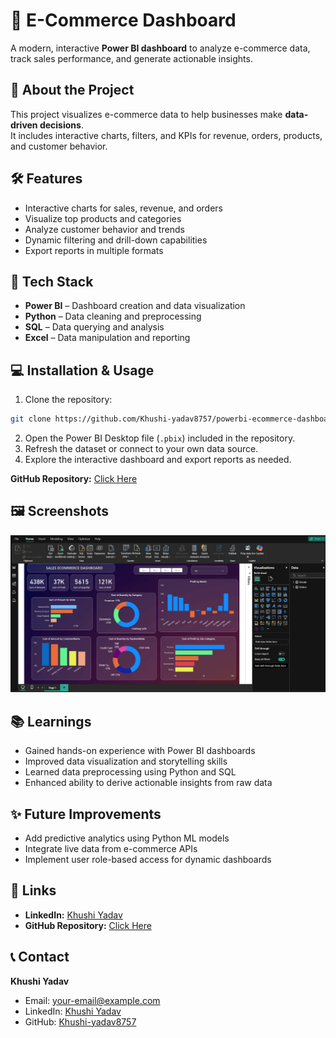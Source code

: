 # 🚀 E-Commerce Dashboard

A modern, interactive **Power BI dashboard** to analyze e-commerce data, track sales performance, and generate actionable insights.

## 📝 About the Project
This project visualizes e-commerce data to help businesses make **data-driven decisions**.  
It includes interactive charts, filters, and KPIs for revenue, orders, products, and customer behavior.

## 🛠️ Features
- Interactive charts for sales, revenue, and orders  
- Visualize top products and categories  
- Analyze customer behavior and trends  
- Dynamic filtering and drill-down capabilities  
- Export reports in multiple formats  

## 🧰 Tech Stack
- **Power BI** – Dashboard creation and data visualization  
- **Python** – Data cleaning and preprocessing  
- **SQL** – Data querying and analysis  
- **Excel** – Data manipulation and reporting  

## 💻 Installation & Usage
1. Clone the repository:  
```bash
git clone https://github.com/Khushi-yadav8757/powerbi-ecommerce-dashboard.git

```
2. Open the Power BI Desktop file (`.pbix`) included in the repository.
3. Refresh the dataset or connect to your own data source.
4. Explore the interactive dashboard and export reports as needed.

**GitHub Repository:** [Click Here](https://github.com/Khushi-yadav8757/powerbi-ecommerce-dashboard)

## 🖼️ Screenshots

![Dashboard Screenshot](https://github.com/Khushi-yadav8757/powerbi-ecommerce-dashboard/blob/main/Screenshot%202025-10-25%20160241.png)

## 📚 Learnings

* Gained hands-on experience with Power BI dashboards
* Improved data visualization and storytelling skills
* Learned data preprocessing using Python and SQL
* Enhanced ability to derive actionable insights from raw data

## ✨ Future Improvements

* Add predictive analytics using Python ML models
* Integrate live data from e-commerce APIs
* Implement user role-based access for dynamic dashboards

## 🔗 Links

* **LinkedIn:** [Khushi Yadav](https://www.linkedin.com/in/khushi-yadav8757/)
* **GitHub Repository:** [Click Here](https://github.com/Khushi-yadav8757/powerbi-ecommerce-dashboard)

## 📞 Contact

**Khushi Yadav**

* Email: [your-email@example.com](mailto:your-email@example.com)
* LinkedIn: [Khushi Yadav](https://www.linkedin.com/in/khushi-yadav8757/)
* GitHub: [Khushi-yadav8757](https://github.com/Khushi-yadav8757)

